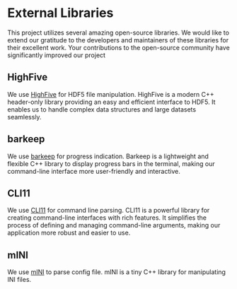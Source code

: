 # External Libraries

This project utilizes several amazing open-source libraries. We would like to extend our gratitude to the developers and maintainers of these libraries for their excellent work. Your contributions to the open-source community have significantly improved our project

## HighFive
We use [HighFive](https://github.com/BlueBrain/HighFive) for HDF5 file manipulation. HighFive is a modern C++ header-only library providing an easy and efficient interface to HDF5. It enables us to handle complex data structures and large datasets seamlessly.

## barkeep
We use [barkeep](https://github.com/oir/barkeep) for progress indication. Barkeep is a lightweight and flexible C++ library to display progress bars in the terminal, making our command-line interface more user-friendly and interactive.

## CLI11
We use [CLI11](https://github.com/CLIUtils/CLI11) for command line parsing. CLI11 is a powerful library for creating command-line interfaces with rich features. It simplifies the process of defining and managing command-line arguments, making our application more robust and easier to use.

## mINI
We use [mINI](https://github.com/metayeti/mINI) to parse config file. mINI is a tiny C++ library for manipulating INI files.
